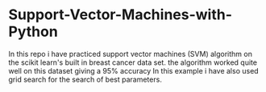 # Support-Vector-Machines-with-Python

In this repo i have practiced support vector machines (SVM) algorithm on the scikit learn's built in breast cancer data set.
the algorithm worked quite well on this dataset giving a 95% accuracy
In this example i have also used grid search for the search of best parameters.
